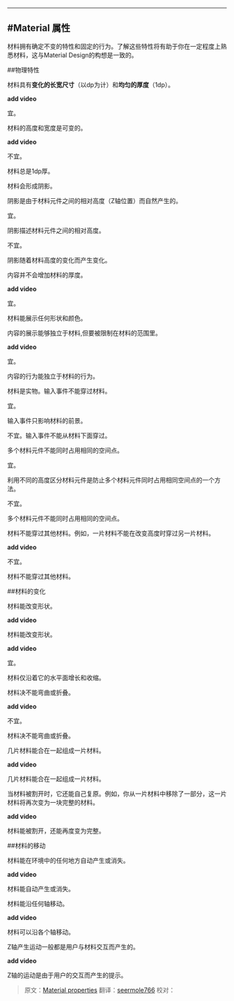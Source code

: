    ---
   
<!-- # Material properties -->
#Material 属性
---
<!-- 
Material has certain immutable characteristics and inherent behaviors. Understanding these qualities will help you manipulate material in a way that’s consistent with the vision of material design.
-->
材料拥有确定不变的特性和固定的行为。了解这些特性将有助于你在一定程度上熟悉材料，这与Material Design的构想是一致的。
<!-- ##Physical properties -->
##物理特性

<!-- Material has **varying x & y dimensions** (measured in dp) and a **uniform thickness** (1dp). -->
材料具有**变化的长宽尺寸**（以dp为计）和**均匀的厚度**（1dp）。

**add video** 
<!-- Do. -->
宜。
<!-- The height and width of material can vary. -->
材料的高度和宽度是可变的。

**add video** 
<!-- Don't. -->
不宜。
<!-- Material is always 1dp thick. -->
材料总是1dp厚。

材料会形成阴影。

阴影是由于材料元件之间的相对高度（Z轴位置）而自然产生的。

宜。

阴影描述材料元件之间的相对高度。

不宜。

阴影随着材料高度的变化而产生变化。

内容并不会增加材料的厚度。

**add video** 

宜。

材料能展示任何形状和颜色。

内容的展示能够独立于材料,但要被限制在材料的范围里。

**add video** 

宜。

内容的行为能独立于材料的行为。


材料是实物。输入事件不能穿过材料。

宜。

输入事件只影响材料的前景。

不宜。输入事件不能从材料下面穿过。

多个材料元件不能同时占用相同的空间点。

宜。

利用不同的高度区分材料元件是防止多个材料元件同时占用相同空间点的一个方法。

不宜。

多个材料元件不能同时占用相同的空间点。

材料不能穿过其他材料。例如，一片材料不能在改变高度时穿过另一片材料。

**add video** 

不宜。

材料不能穿过其他材料。

##材料的变化

材料能改变形状。

**add video** 

材料能改变形状。

**add video** 

宜。

材料仅沿着它的水平面增长和收缩。

材料决不能弯曲或折叠。

**add video** 

不宜。

材料决不能弯曲或折叠。

几片材料能合在一起组成一片材料。

**add video** 

几片材料能合在一起组成一片材料。

当材料被割开时，它还能自己复原。例如，你从一片材料中移除了一部分，这一片材料将再次变为一块完整的材料。

**add video** 

材料能被割开，还能再度变为完整。

##材料的移动

材料能在环境中的任何地方自动产生或消失。

**add video** 

材料能自动产生或消失。

材料能沿任何轴移动。

**add video** 

材料可以沿各个轴移动。

Z轴产生运动一般都是用户与材料交互而产生的。

**add video** 

Z轴的运动是由于用户的交互而产生的提示。

> 原文：[Material properties](https://www.google.com/design/spec/what-is-material/material-properties.html)  翻译：[seermole766](https://github.com/seermole766)  校对：
